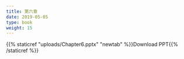 ```yaml
---
title: 第六章
date: 2019-05-05
type: book
weight: 15
---
```


{{% staticref "uploads/Chapter6.pptx" "newtab" %}}Download PPT{{% /staticref %}}